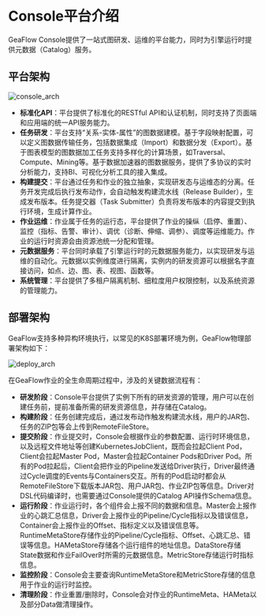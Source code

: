 # Console平台介绍

GeaFlow Console提供了一站式图研发、运维的平台能力，同时为引擎运行时提供元数据（Catalog）服务。

## 平台架构

![console_arch](../../static/img/console_arch.png)

* **标准化API**：平台提供了标准化的RESTful API和认证机制，同时支持了页面端和应用端的统一API服务能力。
* **任务研发**：平台支持“关系-实体-属性”的图数据建模。基于字段映射配置，可以定义图数据传输任务，包括数据集成（Import）和数据分发（Export）。基于图表模型的图数据加工任务支持多样化的计算场景，如Traversal、Compute、Mining等。基于数据加速器的图数据服务，提供了多协议的实时分析能力，支持BI、可视化分析工具的接入集成。
* **构建提交**：平台通过任务和作业的独立抽象，实现研发态与运维态的分离。任务开发完成后执行发布动作，会自动触发构建流水线（Release Builder），生成发布版本。任务提交器（Task Submitter）负责将发布版本的内容提交到执行环境，生成计算作业。
* **作业运维**：作业属于任务的运行态，平台提供了作业的操纵（启停、重置）、监控（指标、告警、审计）、调优（诊断、伸缩、调参）、调度等运维能力。作业的运行时资源会由资源池统一分配和管理。
* **元数据服务**：平台同时承载了引擎运行时的元数据服务能力，以实现研发与运维的自动化。元数据以实例维度进行隔离，实例内的研发资源可以根据名字直接访问，如点、边、图、表、视图、函数等。
* **系统管理**：平台提供了多租户隔离机制、细粒度用户权限控制，以及系统资源的管理能力。

## 部署架构

GeaFlow支持多种异构环境执行，以常见的K8S部署环境为例，GeaFlow物理部署架构如下：

![deploy_arch](../../static/img/deploy_arch.png)

在GeaFlow作业的全生命周期过程中，涉及的关键数据流程有：

* **研发阶段**：Console平台提供了实例下所有的研发资源的管理，用户可以在创建任务前，提前准备所需的研发资源信息，并存储在Catalog。
* **构建阶段**：任务创建完成后，通过发布动作触发构建流水线，用户的JAR包、任务的ZIP包等会上传到RemoteFileStore。
* **提交阶段**：作业提交时，Console会根据作业的参数配置、运行时环境信息，以及远程文件地址等创建KubernetesJobClient，既而会拉起Client Pod，Client会拉起Master Pod，Master会拉起Container Pods和Driver Pod。所有的Pod拉起后，Client会把作业的Pipeline发送给Driver执行，Driver最终通过Cycle调度的Events与Containers交互。所有的Pod启动时都会从RemoteFileStore下载版本JAR包、用户JAR包、作业ZIP包等信息。Driver对DSL代码编译时，也需要通过Console提供的Catalog API操作Schema信息。
* **运行阶段**：作业运行时，各个组件会上报不同的数据和信息。Master会上报作业的心跳汇总信息，Driver会上报作业的Pipeline/Cycle指标以及错误信息，Container会上报作业的Offset、指标定义以及错误信息等。RuntimeMetaStore存储作业的Pipeline/Cycle指标、Offset、心跳汇总、错误等信息。HAMetaStore存储各个运行组件的地址信息。DataStore存储State数据和作业FailOver时所需的元数据信息。MetricStore存储运行时指标信息。
* **监控阶段**：Console会主要查询RuntimeMetaStore和MetricStore存储的信息用于作业的运行时监控。
* **清理阶段**：作业重置/删除时，Console会对作业的RuntimeMeta、HAMeta以及部分Data做清理操作。
